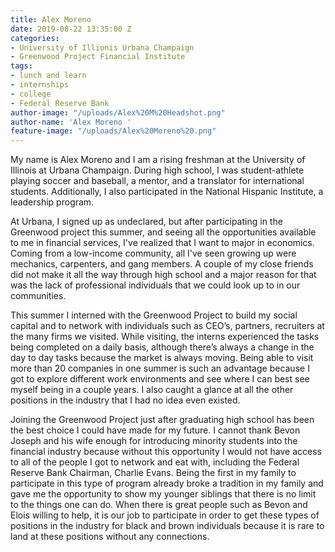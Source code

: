 ```yaml
---
title: Alex Moreno
date: 2019-08-22 13:35:00 Z
categories:
- University of Illionis Urbana Champaign
- Greenwood Project Financial Institute
tags:
- lunch and learn
- internships
- college
- Federal Reserve Bank
author-image: "/uploads/Alex%20M%20Headshot.png"
author-name: 'Alex Moreno '
feature-image: "/uploads/Alex%20Moreno%20.png"
---
```


My name is Alex Moreno and I am a rising freshman at the University of Illinois at Urbana Champaign. During high school, I was student-athlete playing soccer and baseball, a mentor, and a translator for international students. Additionally, I also participated in the National Hispanic Institute, a leadership program. 

At Urbana, I signed up as undeclared, but after participating in the Greenwood project this summer, and seeing all the opportunities available to me in financial services, I've realized that I want to major in economics. Coming from a low-income community, all I've seen growing up were mechanics, carpenters, and gang members. A couple of my close friends did not make it all the way through high school and a major reason for that was the lack of professional individuals that we could look up to in our communities. 
 
This summer I interned with the Greenwood Project to build my social capital and to network with individuals such as CEO’s, partners, recruiters at the many firms we visited. While visiting, the interns experienced the tasks being completed on a daily basis, although there’s always a change in the day to day tasks because the market is always moving. Being able to visit more than 20 companies in one summer is such an advantage because I got to explore different work environments and see where I can best see myself being in a couple years. I also caught a glance at all the other positions in the industry that I had no idea even existed. 
 
Joining the Greenwood Project just after graduating high school has been the best choice I could have made for my future. I cannot thank Bevon Joseph and his wife enough for introducing minority students into the financial industry because without this opportunity I would not have access to all of the people I got to network and eat with, including the Federal Reserve Bank Chairman, Charlie Evans. Being the first in my family to participate in this type of program already broke a tradition in my family and gave me the opportunity to show my younger siblings that there is no limit to the things one can do. When there is great people such as Bevon and Elois willing to help, it is our job to participate in order to get these types of positions in the industry for black and brown individuals because it is rare to land at these positions without any connections.
